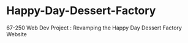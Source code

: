 # Happy-Day-Dessert-Factory
67-250 Web Dev Project :  Revamping the Happy Day Dessert Factory Website
